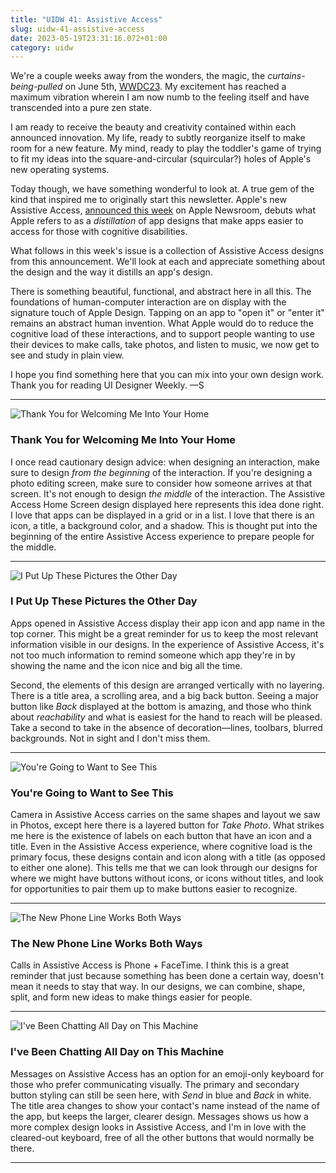 ```yaml
---
title: "UIDW 41: Assistive Access"
slug: uidw-41-assistive-access
date: 2023-05-19T23:31:16.072+01:00
category: uidw
---
```


We're a couple weeks away from the wonders, the magic, the _curtains-being-pulled_ on June 5th, [WWDC23](https://cur.at/yhkqjfT?m=web). My excitement has reached a maximum vibration wherein I am now numb to the feeling itself and have transcended into a pure zen state.

I am ready to receive the beauty and creativity contained within each announced innovation. My life, ready to subtly reorganize itself to make room for a new feature. My mind, ready to play the toddler's game of trying to fit my ideas into the square-and-circular (squircular?) holes of Apple's new operating systems.

Today though, we have something wonderful to look at. A true gem of the kind that inspired me to originally start this newsletter. Apple's new Assistive Access, [announced this week](https://cur.at/gQRfBVl?m=web) on Apple Newsroom, debuts what Apple refers to as a _distillation_ of app designs that make apps easier to access for those with cognitive disabilities.

What follows in this week's issue is a collection of Assistive Access designs from this announcement. We'll look at each and appreciate something about the design and the way it distills an app's design.

There is something beautiful, functional, and abstract here in all this. The foundations of human-computer interaction are on display with the signature touch of Apple Design. Tapping on an app to "open it" or "enter it" remains an abstract human invention. What Apple would do to reduce the cognitive load of these interactions, and to support people wanting to use their devices to make calls, take photos, and listen to music, we now get to see and study in plain view.

I hope you find something here that you can mix into your own design work. Thank you for reading UI Designer Weekly. —S

---

![](https://assets.sahandnayebaziz.org/thank-you-for-welcoming-me-into-your-home.jpeg "Thank You for Welcoming Me Into Your Home") 

### Thank You for Welcoming Me Into Your Home

I once read cautionary design advice: when designing an interaction, make sure to design _from the beginning_ of the interaction. If you're designing a photo editing screen, make sure to consider how someone arrives at that screen. It's not enough to design _the middle_ of the interaction. The Assistive Access Home Screen design displayed here represents this idea done right. I love that apps can be displayed in a grid or in a list. I love that there is an icon, a title, a background color, and a shadow. This is thought put into the beginning of the entire Assistive Access experience to prepare people for the middle.

---

![](https://assets.sahandnayebaziz.org/i-put-up-these-pictures-the-other-day.jpeg "I Put Up These Pictures the Other Day") 

### I Put Up These Pictures the Other Day

Apps opened in Assistive Access display their app icon and app name in the top corner. This might be a great reminder for us to keep the most relevant information visible in our designs. In the experience of Assistive Access, it's not too much information to remind someone which app they're in by showing the name and the icon nice and big all the time.

Second, the elements of this design are arranged vertically with no layering. There is a title area, a scrolling area, and a big back button. Seeing a major button like _Back_ displayed at the bottom is amazing, and those who think about _reachability_ and what is easiest for the hand to reach will be pleased. Take a second to take in the absence of decoration—lines, toolbars, blurred backgrounds. Not in sight and I don't miss them.

---

![](https://assets.sahandnayebaziz.org/you're-going-to-want-to-see-this.jpeg "You're Going to Want to See This") 

### You're Going to Want to See This

Camera in Assistive Access carries on the same shapes and layout we saw in Photos, except here there is a layered button for _Take Photo_. What strikes me here is the existence of labels on each button that have an icon and a title. Even in the Assistive Access experience, where cognitive load is the primary focus, these designs contain and icon along with a title (as opposed to either one alone). This tells me that we can look through our designs for where we might have buttons without icons, or icons without titles, and look for opportunities to pair them up to make buttons easier to recognize.

---

![](https://assets.sahandnayebaziz.org/the-new-phone-line-works-both-ways.jpeg "The New Phone Line Works Both Ways") 

### The New Phone Line Works Both Ways

Calls in Assistive Access is Phone + FaceTime. I think this is a great reminder that just because something has been done a certain way, doesn't mean it needs to stay that way. In our designs, we can combine, shape, split, and form new ideas to make things easier for people.

---

![](https://assets.sahandnayebaziz.org/i've-been-chatting-all-day-on-this-machine.jpeg "I've Been Chatting All Day on This Machine") 

### I've Been Chatting All Day on This Machine

Messages on Assistive Access has an option for an emoji-only keyboard for those who prefer communicating visually. The primary and secondary button styling can still be seen here, with _Send_ in blue and _Back_ in white. The title area changes to show your contact's name instead of the name of the app, but keeps the larger, clearer design. Messages shows us how a more complex design looks in Assistive Access, and I'm in love with the cleared-out keyboard, free of all the other buttons that would normally be there.

---